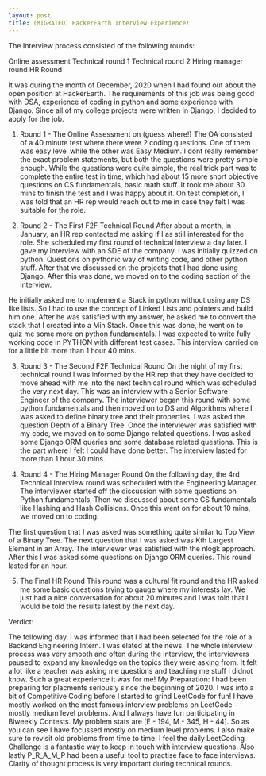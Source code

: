 ```yaml
---
layout: post
title: (MIGRATED) HackerEarth Interview Experience!
---
```



The Interview process consisted of the following rounds:

Online assessment
Technical round 1
Technical round 2
Hiring manager round
HR Round

It was during the month of December, 2020 when I had found out about the open position at HackerEarth. The requirements of this job was being good with DSA, experience of coding in python and some experience with Django. Since all of my college projects were written in Django, I decided to apply for the job.

1. Round 1 - The Online Assessment on (guess where!)
The OA consisted of a 40 minute test where there were 2 coding questions. One of them was easy level while the other was Easy Medium. I dont really remember the exact problem statements, but both the questions were pretty simple enough. While the questions were quite simple, the real trick part was to complete the entire test in time, which had about 15 more short objective questions on CS fundamentals, basic math stuff. It took me about 30 mins to finish the test and I was happy about it. On test completion, I was told that an HR rep would reach out to me in case they felt I was suitable for the role.

2. Round 2 - The First F2F Technical Round
After about a month, in January, an HR rep contacted me asking if I as still interested for the role. She scheduled my first round of technical interview a day later. I gave my interview with an SDE of the company. I was initially quizzed on python. Questions on pythonic way of writing code, and other python stuff. After that we discussed on the projects that I had done using Django. After this was done, we moved on to the coding section of the interview.

He initially asked me to implement a Stack in python without using any DS like lists. So I had to use the concept of Linked Lists and pointers and build him one. After he was satisfied with my answer, he asked me to convert the stack that I created into a Min Stack. Once this was done, he went on to quiz me some more on python fundamentals. I was expected to write fully working code in PYTHON with different test cases. This interview carried on for a little bit more than 1 hour 40 mins.

3. Round 3 - The Second F2F Technical Round
On the night of my first technical round I was informed by the HR rep that they have decided to move ahead with me into the next technical round which was scheduled the very next day. This was an interview with a Senior Software Engineer of the company. The interviewer began this round with some python fundamentals and then moved on to DS and Algorithms where I was asked to define binary tree and their properties. I was asked the question Depth of a Binary Tree. Once the interviewer was satisfied with my code, we moved on to some Django related questions. I was asked some Django ORM queries and some database related questions. This is the part where I felt I could have done better. The interview lasted for more than 1 hour 30 mins.

4. Round 4 - The Hiring Manager Round
On the following day, the 4rd Technical Interview round was scheduled with the Engineering Manager. The interviewer started off the discussion with some questions on Python fundamentals, Then we discussed about some CS fundamentals like Hashing and Hash Collisions. Once this went on for about 10 mins, we moved on to coding.

The first question that I was asked was something quite similar to Top View of a Binary Tree. The next question that I was asked was Kth Largest Element in an Array. The interviewer was satisfied with the nlogk approach. After this I was asked some questions on Django ORM queries. This round lasted for an hour.

5. The Final HR Round
This round was a cultural fit round and the HR asked me some basic questions trying to gauge where my interests lay. We just had a nice conversation for about 20 minutes and I was told that I would be told the results latest by the next day.

Verdict:

The following day, I was informed that I had been selected for the role of a Backend Engineering Intern. I was elated at the news. The whole interview process was very smooth and often during the interview, the interviewers paused to expand my knowledge on the topics they were asking from. It felt a lot like a teacher was asking me questions and teaching me stuff I didnot know. Such a great experience it was for me! My Preparation: I had been preparing for placments seriously since the beginning of 2020. I was into a bit of Competitive Coding before I started to grind LeetCode for fun! I have mostly worked on the most famous interview problems on LeetCode - mostly medium level problems. And I always have fun participating in Biweekly Contests. My problem stats are [E - 194, M - 345, H - 44]. So as you can see I have focussed mostly on medium level problems. I also make sure to revisit old problems from time to time. I feel the daily LeetCoding Challenge is a fantastic way to keep in touch with interview questions. Also lastly P_R_A_M_P had been a useful tool to practise face to face interviews. Clarity of thought process is very important during technical rounds.